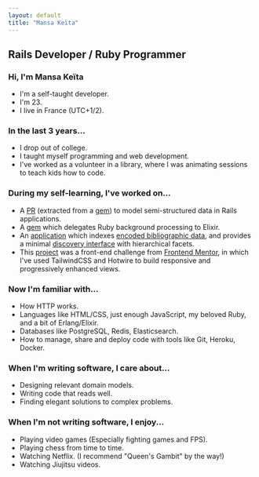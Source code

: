 ```yaml
---
layout: default
title: "Mansa Keïta"
---
```

## Rails Developer / Ruby Programmer

### Hi, I'm Mansa Keïta
* I'm a self-taught developer.
* I'm 23.
* I live in France (UTC+1/2).

### In the last 3 years...
* I drop out of college.
* I taught myself programming and web development.
* I've worked as a volunteer in a library, where I was animating sessions to teach kids how to
		code.

### During my self-learning, I've worked on...
* A [PR](https://github.com/rails/rails/pull/43399) (extracted from a [gem](https://github.com/mansakondo/activemodel-embedding)) to model semi-structured data in Rails applications.
* A [gem](https://github.com/mansakondo/parallelixir) which delegates Ruby background processing to Elixir.
* An [application](https://karan-demo.herokuapp.com/) which indexes [encoded bibliographic data](https://en.wikipedia.org/wiki/MARC_standards), and provides a minimal [discovery interface](https://blog.andornot.com/blog/discovery-interfaces-a-new-opac-for-libraries/) with hierarchical facets.
* This [project](https://rest-countries-challenge.herokuapp.com/) was a front-end challenge from [Frontend Mentor](https://www.frontendmentor.io/challenges/rest-countries-api-with-color-theme-switcher-5cacc469fec04111f7b848ca), in which I've used TailwindCSS and Hotwire to build responsive and progressively enhanced views.

### Now I'm familiar with...
* How HTTP works.
* Languages like HTML/CSS, just enough JavaScript, my beloved Ruby, and a bit of Erlang/Elixir.
* Databases like PostgreSQL, Redis, Elasticsearch.
* How to manage, share and deploy code with tools like Git, Heroku, Docker.

### When I'm writing software, I care about...
* Designing relevant domain models.
* Writing code that reads well.
* Finding elegant solutions to complex problems.

### When I'm not writing software, I enjoy...
* Playing video games (Especially fighting games and FPS).
* Playing chess from time to time.
* Watching Netflix. (I recommend "Queen's Gambit" by the way!)
* Watching Jiujitsu videos.
